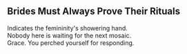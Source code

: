 Brides Must Always Prove Their Rituals
--------------------------------------
Indicates the femininity's showering hand.  
Nobody here is waiting for the next mosaic.  
Grace. You perched yourself for responding.  
